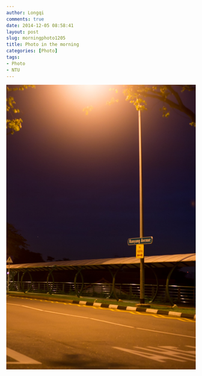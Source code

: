 ```yaml
---
author: Longqi
comments: true
date: 2014-12-05 08:58:41
layout: post
slug: morningphoto1205
title: Photo in the morning
categories: [Photo]
tags:
- Photo
- NTU
---
```


<img src="/public/images/morning1205.jpg" alt="Photo"/>



